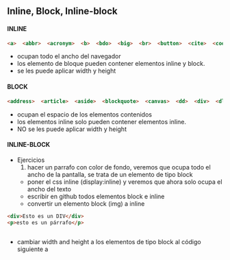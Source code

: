 ## Inline, Block, Inline-block

#### INLINE
```html
<a>  <abbr>  <acronym>  <b>  <bdo>  <big>  <br>  <button>  <cite>  <code>  <dfn>  <em>  <i>  <img>  <input>  <kbd>  <label>  <map>  <object>  <q>  <samp>  <script>  <select>  <small>  <span>  <strong>  <sub>  <sup>  <textarea>  <time>  <tt>  <var>  
```
- ocupan todo el ancho del navegador
- los elemento de bloque pueden contener elementos inline y block.
- se les puede aplicar width y height

#### BLOCK
```html
<address>  <article>  <aside>  <blockquote>  <canvas>  <dd>  <div>  <dl>  <dt>  <fieldset>  <figcaption>  <figure>  <footer>  <form>  <h1>  -<h6>  <header>  <hr>  <li>  <main>  <nav>  <noscript>  <ol>  <output>  <p>  <pre>  <section>  <table>  <tfoot>  <ul>  <video>  
```
- ocupan el espacio de los elementos contenidos
- los elementos inline solo pueden contener elementos inline.
- NO se les puede aplicar width y height

#### INLINE-BLOCK



- Ejercicios
  1. hacer un parrafo con color de fondo, veremos que ocupa todo el ancho de la pantalla, se trata de un elemento de tipo block
  - poner el css inline (display:inline) y veremos que ahora solo ocupa el ancho del texto
  - escribir en github todos elementos  block e inline
  - convertir un elemento block (img) a inline
```html
<div>Esto es un DIV</div>  
<p>esto es un párrafo</p>



```
  - cambiar width and height a los elementos de tipo block al código siguiente a





